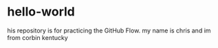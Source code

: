 # hello-world
his repository is for practicing the GitHub Flow.
my name is chris and im from corbin kentucky
